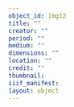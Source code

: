 ```yaml
---
object_id: img12
title: ""
creator: ""
period: ""
medium: ""
dimensions: ""
location: ""
credit: ""
thumbnail: 
iiif_manifest: 
layout: object
---
```



